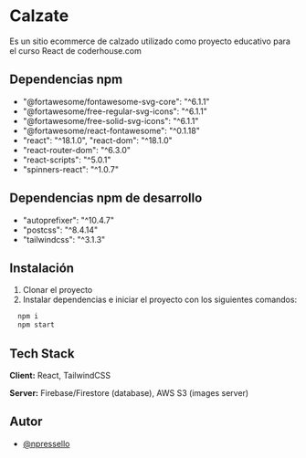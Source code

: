 
# Calzate

Es un sitio ecommerce de calzado utilizado como proyecto educativo para el curso React de coderhouse.com

## Dependencias npm

- "@fortawesome/fontawesome-svg-core": "^6.1.1"
- "@fortawesome/free-regular-svg-icons": "^6.1.1"
- "@fortawesome/free-solid-svg-icons": "^6.1.1"
- "@fortawesome/react-fontawesome": "^0.1.18"
- "react": "^18.1.0", "react-dom": "^18.1.0"
- "react-router-dom": "^6.3.0"
- "react-scripts": "^5.0.1"
- "spinners-react": "^1.0.7"

## Dependencias npm de desarrollo

- "autoprefixer": "^10.4.7"
- "postcss": "^8.4.14"
- "tailwindcss": "^3.1.3"

## Instalación

1) Clonar el proyecto
2) Instalar dependencias e iniciar el proyecto con los siguientes comandos:

```bash
  npm i
  npm start
```
    
## Tech Stack

**Client:** React, TailwindCSS

**Server:** Firebase/Firestore (database), AWS S3 (images server)


## Autor

- [@npressello](https://www.github.com/npressello)

